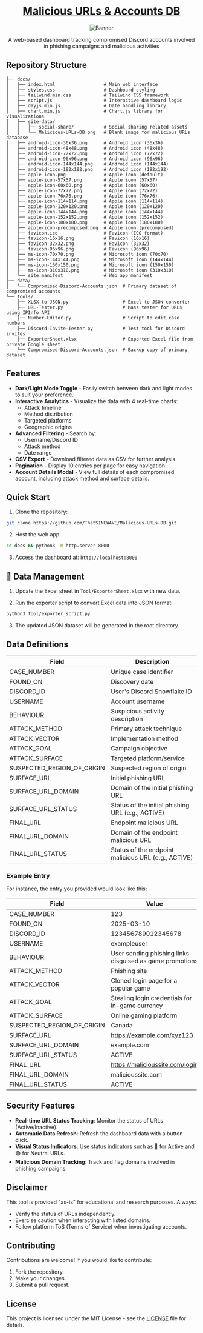 <div align="center">

# [Malicious URLs & Accounts DB](https://thatsinewave.github.io/Malicious-URLs-DB/)

![Banner](https://raw.githubusercontent.com/ThatSINEWAVE/Malicious-URLs-DB/refs/heads/main/.github/SCREENSHOTS/Malicious-URLs-DB.png)

A web-based dashboard tracking compromised Discord accounts involved in phishing campaigns and malicious activities

</div>

## Repository Structure

```
├── docs/
│   ├── index.html                  # Main web interface
│   ├── styles.css                  # Dashboard styling
│   ├── tailwind.min.css            # Tailwind CSS framework
│   ├── script.js                   # Interactive dashboard logic
│   ├── dayjs.min.js                # Date handling library
│   ├── chart.min.js                # Chart.js library for visualizations
│   ├── site-data/
│   │   ├── social-share/           # Social sharing related assets
│   │   └── Malicious-URLs-DB.png   # Blank image for malicious URLs database
│   ├── android-icon-36x36.png      # Android icon (36x36)
│   ├── android-icon-48x48.png      # Android icon (48x48)
│   ├── android-icon-72x72.png      # Android icon (72x72)
│   ├── android-icon-96x96.png      # Android icon (96x96)
│   ├── android-icon-144x144.png    # Android icon (144x144)
│   ├── android-icon-192x192.png    # Android icon (192x192)
│   ├── apple-icon.png              # Apple icon (default)
│   ├── apple-icon-57x57.png        # Apple icon (57x57)
│   ├── apple-icon-60x60.png        # Apple icon (60x60)
│   ├── apple-icon-72x72.png        # Apple icon (72x72)
│   ├── apple-icon-76x76.png        # Apple icon (76x76)
│   ├── apple-icon-114x114.png      # Apple icon (114x114)
│   ├── apple-icon-120x120.png      # Apple icon (120x120)
│   ├── apple-icon-144x144.png      # Apple icon (144x144)
│   ├── apple-icon-152x152.png      # Apple icon (152x152)
│   ├── apple-icon-180x180.png      # Apple icon (180x180)
│   ├── apple-icon-precomposed.png  # Apple icon (precomposed)
│   ├── favicon.ico                 # Favicon (ICO format)
│   ├── favicon-16x16.png           # Favicon (16x16)
│   ├── favicon-32x32.png           # Favicon (32x32)
│   ├── favicon-96x96.png           # Favicon (96x96)
│   ├── ms-icon-70x70.png           # Microsoft icon (70x70)
│   ├── ms-icon-144x144.png         # Microsoft icon (144x144)
│   ├── ms-icon-150x150.png         # Microsoft icon (150x150)
│   ├── ms-icon-310x310.png         # Microsoft icon (310x310)
│   └── site.manifest               # Web app manifest
├── data/
│   └── Compromised-Discord-Accounts.json  # Primary dataset of compromised accounts
└── tools/
    ├── XLSX-to-JSON.py                    # Excel to JSON converter
    ├── URL-Tester.py                      # Mass tester for URLs using IPInfo API
    ├── Number-Editor.py                   # Script to edit case numbers
    ├── Discord-Invite-Tester.py           # Test tool for Discord invites
    ├── ExporterSheet.xlsx                 # Exported Excel file from private Google sheet
    └── Compromised-Discord-Accounts.json  # Backup copy of primary dataset
```

## Features

- **Dark/Light Mode Toggle** - Easily switch between dark and light modes to suit your preference.
- **Interactive Analytics** - Visualize the data with 4 real-time charts:
  - Attack timeline
  - Method distribution
  - Targeted platforms
  - Geographic origins
- **Advanced Filtering** - Search by:
  - Username/Discord ID
  - Attack method
  - Date range
- **CSV Export** - Download filtered data as CSV for further analysis.
- **Pagination** - Display 10 entries per page for easy navigation.
- **Account Details Modal** - View full details of each compromised account, including attack method and surface details.

## Quick Start

1. Clone the repository:
```bash
git clone https://github.com/ThatSINEWAVE/Malicious-URLs-DB.git
```

2. Host the web app:
```bash
cd docs && python3 -m http.server 8000
```

3. Access the dashboard at:
`http://localhost:8000`

## 🔧 Data Management

1. Update the Excel sheet in `Tool/ExporterSheet.xlsx` with new data.

2. Run the exporter script to convert Excel data into JSON format:
```bash
python3 Tool/exporter_script.py
```

3. The updated JSON dataset will be generated in the root directory.

## Data Definitions

| Field                      | Description                                         |
|----------------------------|-----------------------------------------------------|
| CASE_NUMBER                | Unique case identifier                              |
| FOUND_ON                   | Discovery date                                      |
| DISCORD_ID                 | User's Discord Snowflake ID                         |
| USERNAME                   | Account username                                    |
| BEHAVIOUR                  | Suspicious activity description                     |
| ATTACK_METHOD              | Primary attack technique                            |
| ATTACK_VECTOR              | Implementation method                               |
| ATTACK_GOAL                | Campaign objective                                  |
| ATTACK_SURFACE             | Targeted platform/service                           |
| SUSPECTED_REGION_OF_ORIGIN | Suspected region of origin                          |
| SURFACE_URL                | Initial phishing URL                                |
| SURFACE_URL_DOMAIN         | Domain of the initial phishing URL                  |
| SURFACE_URL_STATUS         | Status of the initial phishing URL (e.g., ACTIVE)   |
| FINAL_URL                  | Endpoint malicious URL                              |
| FINAL_URL_DOMAIN           | Domain of the endpoint malicious URL                |
| FINAL_URL_STATUS           | Status of the endpoint malicious URL (e.g., ACTIVE) |

### Example Entry

For instance, the entry you provided would look like this:

| Field                      | Value                                                    |
|----------------------------|----------------------------------------------------------|
| CASE_NUMBER                | 123                                                      |
| FOUND_ON                   | 2025-03-10                                               |
| DISCORD_ID                 | 123456789012345678                                       |
| USERNAME                   | exampleuser                                              |
| BEHAVIOUR                  | User sending phishing links disguised as game promotions |
| ATTACK_METHOD              | Phishing site                                            |
| ATTACK_VECTOR              | Cloned login page for a popular game                     |
| ATTACK_GOAL                | Stealing login credentials for in-game currency          |
| ATTACK_SURFACE             | Online gaming platform                                   |
| SUSPECTED_REGION_OF_ORIGIN | Canada                                                   |
| SURFACE_URL                | https://example.com/xyz123                               |
| SURFACE_URL_DOMAIN         | example.com                                              |
| SURFACE_URL_STATUS         | ACTIVE                                                   |
| FINAL_URL                  | https://malicioussite.com/login                          |
| FINAL_URL_DOMAIN           | malicioussite.com                                        |
| FINAL_URL_STATUS           | ACTIVE                                                   |

## Security Features

- **Real-time URL Status Tracking**: Monitor the status of URLs (Active/Inactive).
- **Automatic Data Refresh**: Refresh the dashboard data with a button click.
- **Visual Status Indicators**: Use status indicators such as 🔴 for Active and 🟢 for Neutral URLs.
- **Malicious Domain Tracking**: Track and flag domains involved in phishing campaigns.

## Disclaimer

This tool is provided "as-is" for educational and research purposes. Always:
- Verify the status of URLs independently.
- Exercise caution when interacting with listed domains.
- Follow platform ToS (Terms of Service) when investigating accounts.

## Contributing

Contributions are welcome! If you would like to contribute:
1. Fork the repository.
2. Make your changes.
3. Submit a pull request.

## License

This project is licensed under the MIT License - see the [LICENSE](LICENSE) file for details.